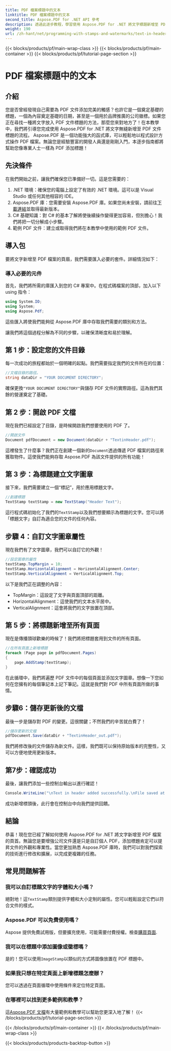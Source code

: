 ```yaml
---
title: PDF 檔案標題中的文本
linktitle: PDF 檔案標題中的文本
second_title: Aspose.PDF for .NET API 參考
description: 透過此逐步教程，學習使用 Aspose.PDF for .NET 將文字標題新增至 PDF。有效率且有效地增強您的文件。
weight: 190
url: /zh-hant/net/programming-with-stamps-and-watermarks/text-in-header/
---
```


{{< blocks/products/pf/main-wrap-class >}}
{{< blocks/products/pf/main-container >}}
{{< blocks/products/pf/tutorial-page-section >}}

# PDF 檔案標題中的文本

## 介紹

您是否曾經發現自己需要為 PDF 文件添加完美的觸感？也許它是一個奠定基礎的標題，一個為內容奠定基礎的日期，甚至是一個用於品牌推廣的公司徽標。如果您正在尋找一種將文字放入 PDF 文件標題的方法，那麼您來對地方了！在本教學中，我們將引導您完成使用 Aspose.PDF for .NET 將文字無縫新增至 PDF 文件標題的流程。 Aspose.PDF 是一個功能強大的函式庫，可以輕鬆地以程式設計方式操作 PDF 檔案。無論您是經驗豐富的開發人員還是剛剛入門，本逐步指南都將幫助您像專業人士一樣為 PDF 添加標題！

## 先決條件

在我們開始之前，讓我們確保您已準備好一切。這是您需要的：

1. .NET 環境：確保您的電腦上設定了有效的 .NET 環境。這可以是 Visual Studio 或任何其他相容的 IDE。
2.  Aspose.PDF 庫：您需要安裝 Aspose.PDF 庫。如果您尚未安裝，請前往[下載連結](https://releases.aspose.com/pdf/net/)並取得最新版本。
3. C# 基礎知識：對 C# 的基本了解將使後續操作變得更加容易，但別擔心！我們將把一切分解成小步驟。
4. 範例 PDF 文件：建立或取得我們將在本教學中使用的範例 PDF 文件。

## 導入包

要將文字新增至 PDF 檔案的頁眉，我們需要匯入必要的套件。詳細情況如下：

### 導入必要的元件

首先，我們將所需的庫匯入到您的 C# 專案中。在程式碼檔案的頂部，加入以下 using 指令：

```csharp
using System.IO;
using System;
using Aspose.Pdf;
```

這些匯入將使我們能夠從 Aspose.PDF 庫中存取我們需要的類別和方法。

讓我們將這個過程分解為不同的步驟，以確保清晰度和易於理解。

## 第 1 步：設定您的文件目錄

每一次成功的旅程都始於一個明確的起點。我們需要指定我們的文件所在的位置：

```csharp
//文檔目錄的路徑。
string dataDir = "YOUR DOCUMENT DIRECTORY";
```

確保更換`"YOUR DOCUMENT DIRECTORY"`與儲存 PDF 文件的實際路徑。這為我們其餘的營運奠定了基礎。

## 第 2 步：開啟 PDF 文檔

現在我們已經設定了目錄，是時候開啟我們想要使用的 PDF 了。

```csharp
//開啟文件
Document pdfDocument = new Document(dataDir + "TextinHeader.pdf");
```

這裡發生了什麼事？我們正在創建一個新的`Document`透過傳遞 PDF 檔案的路徑來獲取物件。這使我們能夠存取 Aspose.PDF 為該文件提供的所有功能！

## 第 3 步：為標題建立文字圖章

接下來，我們需要建立一個“標記”，用於應用標題文字。

```csharp
//創建標題
TextStamp textStamp = new TextStamp("Header Text");
```

這行程式碼初始化了我們的`TextStamp`以及我們想要顯示為標題的文字。您可以將「標題文字」自訂為適合您的文件的任何內容。 

## 步驟 4：自訂文字圖章屬性

現在我們有了文字圖章，我們可以自訂它的外觀！

```csharp
//設定圖章的屬性
textStamp.TopMargin = 10;
textStamp.HorizontalAlignment = HorizontalAlignment.Center;
textStamp.VerticalAlignment = VerticalAlignment.Top;
```

以下是我們正在調整的內容：
- TopMargin：這設定了文字與頁面頂部的距離。
- HorizontalAlignment：這使我們的文本水平居中。
- VerticalAlignment：這會將我們的文字放置在頂部。

## 第 5 步：將標題新增至所有頁面

現在是傳播頭球歡樂的時候了！我們將把標題套用到文件的所有頁面。

```csharp
//在所有頁面上新增標題
foreach (Page page in pdfDocument.Pages)
{
    page.AddStamp(textStamp);
}
```

在此循環中，我們將遍歷 PDF 文件中的每個頁面並添加文字圖章。想像一下您如何在您擁有的每個筆記本上記下筆記。這就是我們對 PDF 中所有頁面所做的事情。

## 步驟6：儲存更新後的文檔

最後一步是儲存對 PDF 的變更。這很關鍵；不然我們的辛苦就白費了！

```csharp
//儲存更新的文檔
pdfDocument.Save(dataDir + "TextinHeader_out.pdf");
```

我們將修改後的文件儲存為新文件。這樣，我們既可以保持原始版本的完整性，又可以方便地使用更新版本。

## 第7步：確認成功

最後，讓我們添加一些控制台輸出以進行確認！

```csharp
Console.WriteLine("\nText in header added successfully.\nFile saved at " + dataDir);
```

成功新增標頭後，此行會在控制台中向我們提供回饋。

## 結論

恭喜！現在您已經了解如何使用 Aspose.PDF for .NET 將文字新增至 PDF 檔案的頁首。無論您是要增強公司文件還是只是自訂個人 PDF，添加標題肯定可以提昇文件的外觀和專業性。當您更加熟悉 Aspose.PDF 庫時，我們可以對我們探索的技術進行修改和擴展，以完成更複雜的任務。

## 常見問題解答

### 我可以自訂標題文字的字體和大小嗎？
絕對地！這`TextStamp`類別提供字體和大小定制的屬性。您可以輕鬆設定它們以符合文件的樣式。

### Aspose.PDF 可以免費使用嗎？
Aspose 提供免費試用版，但要擴充使用，可能需要付費授權。檢查[購買頁面](https://purchase.aspose.com/buy).

### 我可以在標題中添加圖像或徽標嗎？
是的！您可以使用`ImageStamp`以類似的方式將圖像放置在 PDF 標題中。

### 如果我只想在特定頁面上新增標題怎麼辦？
您可以透過在頁面循環中使用條件來定位特定頁面。

### 在哪裡可以找到更多範例和教學？
這[Aspose.PDF 文檔](https://reference.aspose.com/pdf/net/)有大量範例和教學可以幫助您更深入地了解！
{{< /blocks/products/pf/tutorial-page-section >}}

{{< /blocks/products/pf/main-container >}}
{{< /blocks/products/pf/main-wrap-class >}}

{{< blocks/products/products-backtop-button >}}

